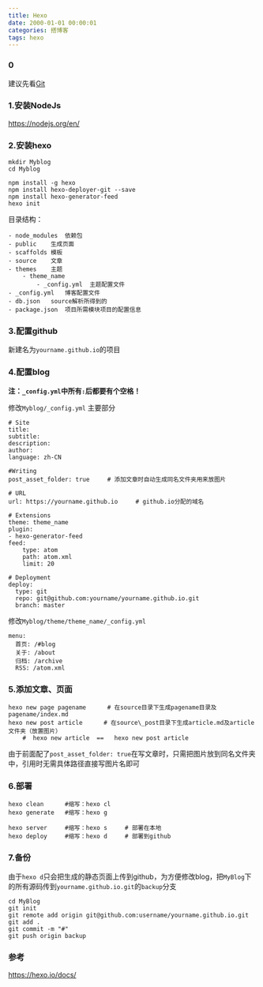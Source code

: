 ```yaml
---
title: Hexo
date: 2000-01-01 00:00:01
categories: 搭博客
tags: hexo
---
```

### 0
建议先看[Git](/2000/01/01/Git/)

### 1.安装NodeJs

https://nodejs.org/en/

### 2.安装hexo
```
mkdir Myblog
cd Myblog

npm install -g hexo
npm install hexo-deployer-git --save
npm install hexo-generator-feed
hexo init
```

目录结构：
```
- node_modules  依赖包
- public    生成页面
- scaffolds 模板
- source    文章
- themes    主题
    - theme_name
        - _config.yml  主题配置文件
- _config.yml   博客配置文件
- db.json   source解析所得到的
- package.json  项目所需模块项目的配置信息
```

### 3.配置github

新建名为`yourname.github.io`的项目

### 4.配置blog

**注：`_config.yml`中所有`:`后都要有个空格！**

修改`Myblog/_config.yml`
主要部分
```
# Site
title: 
subtitle:
description:
author: 
language: zh-CN

#Writing
post_asset_folder: true     # 添加文章时自动生成同名文件夹用来放图片

# URL
url: https://yourname.github.io     # github.io分配的域名

# Extensions
theme: theme_name
plugin:
- hexo-generator-feed
feed:
    type: atom
    path: atom.xml
    limit: 20

# Deployment
deploy:
  type: git
  repo: git@github.com:yourname/yourname.github.io.git
  branch: master
```

修改`Myblog/theme/theme_name/_config.yml`
```
menu:
  首页: /#blog
  关于: /about
  归档: /archive
  RSS: /atom.xml
```

### 5.添加文章、页面 
```
hexo new page pagename      # 在source目录下生成pagename目录及pagename/index.md
hexo new post article      # 在source\_post目录下生成article.md及article文件夹（放置图片）
    #  hexo new article  ==   hexo new post article  
```
由于前面配了`post_asset_folder: true`在写文章时，只需把图片放到同名文件夹中，引用时无需具体路径直接写图片名即可

### 6.部署
```
hexo clean      #缩写：hexo cl
hexo generate   #缩写：hexo g    

hexo server     #缩写：hexo s     # 部署在本地        
hexo deploy     #缩写：hexo d     # 部署到github
```

### 7.备份
由于`hexo d`只会把生成的静态页面上传到github，为方便修改blog，把`MyBlog`下的所有源码传到`yourname.github.io.git`的`backup`分支
```
cd MyBlog
git init
git remote add origin git@github.com:username/yourname.github.io.git
git add .
git commit -m "#"
git push origin backup
```

### 参考
https://hexo.io/docs/